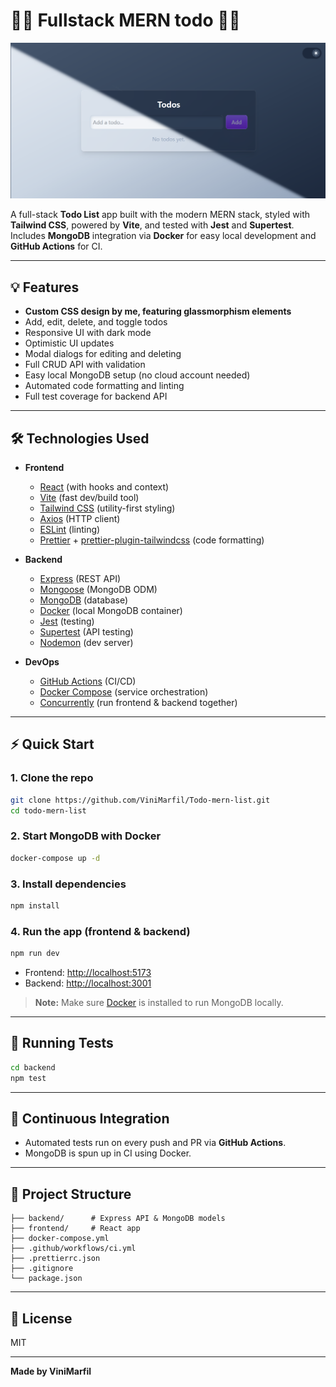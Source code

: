 # 🚀🔥 Fullstack MERN todo 🚀🔥

![App Screenshot](assets/screenshot.png)

A full-stack **Todo List** app built with the modern MERN stack, styled with **Tailwind CSS**, powered by **Vite**, and tested with **Jest** and **Supertest**.  
Includes **MongoDB** integration via **Docker** for easy local development and **GitHub Actions** for CI.

---

## 💡 Features

- **Custom CSS design by me, featuring glassmorphism elements**
- Add, edit, delete, and toggle todos
- Responsive UI with dark mode
- Optimistic UI updates
- Modal dialogs for editing and deleting
- Full CRUD API with validation
- Easy local MongoDB setup (no cloud account needed)
- Automated code formatting and linting
- Full test coverage for backend API


---

## 🛠️ Technologies Used

- **Frontend**
  - [React](https://react.dev/) (with hooks and context)
  - [Vite](https://vitejs.dev/) (fast dev/build tool)
  - [Tailwind CSS](https://tailwindcss.com/) (utility-first styling)
  - [Axios](https://axios-http.com/) (HTTP client)
  - [ESLint](https://eslint.org/) (linting)
  - [Prettier](https://prettier.io/) + [prettier-plugin-tailwindcss](https://github.com/tailwindlabs/prettier-plugin-tailwindcss) (code formatting)

- **Backend**
  - [Express](https://expressjs.com/) (REST API)
  - [Mongoose](https://mongoosejs.com/) (MongoDB ODM)
  - [MongoDB](https://www.mongodb.com/) (database)
  - [Docker](https://www.docker.com/) (local MongoDB container)
  - [Jest](https://jestjs.io/) (testing)
  - [Supertest](https://github.com/visionmedia/supertest) (API testing)
  - [Nodemon](https://nodemon.io/) (dev server)

- **DevOps**
  - [GitHub Actions](https://github.com/features/actions) (CI/CD)
  - [Docker Compose](https://docs.docker.com/compose/) (service orchestration)
  - [Concurrently](https://www.npmjs.com/package/concurrently) (run frontend & backend together)

---

## ⚡ Quick Start

### 1. **Clone the repo**

```sh
git clone https://github.com/ViniMarfil/Todo-mern-list.git
cd todo-mern-list
```

### 2. **Start MongoDB with Docker**

```sh
docker-compose up -d
```

### 3. **Install dependencies**

```sh
npm install
```

### 4. **Run the app (frontend & backend)**

```sh
npm run dev
```

- Frontend: [http://localhost:5173](http://localhost:5173)
- Backend: [http://localhost:3001](http://localhost:3001)

> **Note:** Make sure [Docker](https://docs.docker.com/get-docker/) is installed to run MongoDB locally.

---

## 🧪 Running Tests

```sh
cd backend
npm test
```

---

## 💪 Continuous Integration

- Automated tests run on every push and PR via **GitHub Actions**.
- MongoDB is spun up in CI using Docker.

---

## 📝 Project Structure 

```
├── backend/      # Express API & MongoDB models
├── frontend/     # React app
├── docker-compose.yml
├── .github/workflows/ci.yml
├── .prettierrc.json
├── .gitignore
└── package.json
```

---

## 📄 License

MIT

---

**Made by ViniMarfil**

